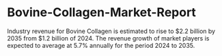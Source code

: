 # Bovine-Collagen-Market-Report
Industry revenue for Bovine Collagen is estimated to rise to $2.2 billion by 2035 from $1.2 billion of 2024. The revenue growth of market players is expected to average at 5.7% annually for the period 2024 to 2035.
